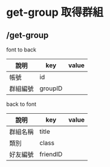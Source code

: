 # get-group 取得群組
## /get-group
font to back

| 說明     | key     | value |
| -------- | ------- | ----- |
| 帳號     | id      |       |
| 群組編號 | groupID |       |


back to font

| 說明         | key     | value |
| ------------ | ------- | ----- |
| 群組名稱 | title    |       |
| 類別     | class    |       |
| 好友編號  | friendID |       |
